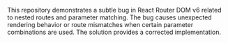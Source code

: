 This repository demonstrates a subtle bug in React Router DOM v6 related to nested routes and parameter matching.  The bug causes unexpected rendering behavior or route mismatches when certain parameter combinations are used. The solution provides a corrected implementation.